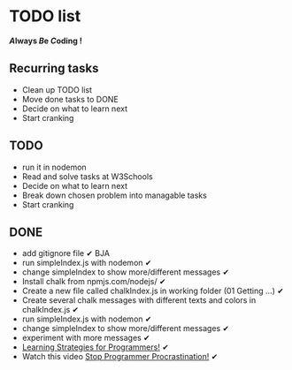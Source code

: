 # TODO list

__*A*lways *B*e *C*oding !__

## Recurring tasks
* Clean up TODO list
* Move done tasks to DONE
* Decide on what to learn next
* Start cranking

## TODO
* run it in nodemon
* Read and solve tasks at W3Schools
* Decide on what to learn next
* Break down chosen problem into managable tasks
* Start cranking

## DONE
* add gitignore file ✔ BJA
* run simpleIndex.js with nodemon ✔
* change simpleIndex to show more/different messages ✔
* Install chalk from npmjs.com/nodejs/ ✔
* Create a new file called chalkIndex.js in working folder (01 Getting ...) ✔
* Create several chalk messages with different texts and colors in chalkIndex.js ✔
* run simpleIndex.js with nodemon ✔
* change simpleIndex to show more/different messages ✔
* experiment with more messages ✔
* [Learning Strategies for Programmers!](https://www.youtube.com/watch?v=IHQ-UUj0bxs&list=LL6uLZ5DdTtWlb-69rdd9j4A&index=2&t=6s) ✔
* Watch this video [Stop Programmer Procrastination!](https://www.youtube.com/watch?v=JQdFSt7s-Zw) ✔

